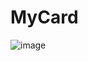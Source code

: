 # MyCard
![image](https://user-images.githubusercontent.com/62778632/230729735-9269e637-8ce4-4a3c-95db-c561e280d74d.png)

